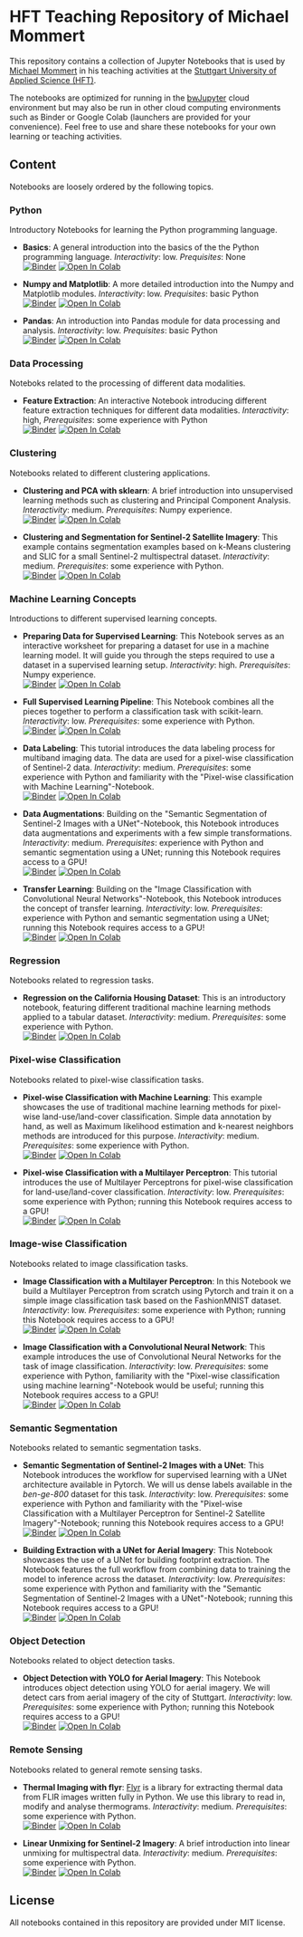 # HFT Teaching Repository of Michael Mommert

This repository contains a collection of Jupyter Notebooks that is used by [Michael Mommert](https://mommermi.github.io/) in his teaching activities at the [Stuttgart University of Applied Science (HFT)](https://www.hft-stuttgart.com/).

The notebooks are optimized for running in the [bwJupyter](https://www.bwjupyter.de/english/index.php) cloud environment but may also be run in other cloud computing
environments such as Binder or Google Colab (launchers are provided
for your convenience). Feel free to use and share these notebooks for
your own learning or teaching activities.

## Content

Notebooks are loosely ordered by the following topics. 

### Python

Introductory Notebooks for learning the Python programming language.

* **Basics**: A general introduction into the basics of the the Python programming language. *Interactivity*: low. *Prequisites*: None <br>[![Binder](https://mybinder.org/badge_logo.svg)](https://mybinder.org/v2/gh/Hochschule-fuer-Technik-Stuttgart/teaching-mommert/main?labpath=python%2Fbasics%2Fpython_basics.ipynb)  [![Open In Colab](https://colab.research.google.com/assets/colab-badge.svg)](https://githubtocolab.com/Hochschule-fuer-Technik-Stuttgart/teaching-mommert/blob/main/python/basics/python_basics.ipynb)

* **Numpy and Matplotlib**: A more detailed introduction into the Numpy and Matplotlib modules. *Interactivity*: low. *Prequisites*: basic Python <br>[![Binder](https://mybinder.org/badge_logo.svg)](https://mybinder.org/v2/gh/Hochschule-fuer-Technik-Stuttgart/teaching-mommert/main?labpath=python%2Fnumpy-matplotlib%2Fpython_numpy-matplotlib.ipynb)  [![Open In Colab](https://colab.research.google.com/assets/colab-badge.svg)](https://githubtocolab.com/Hochschule-fuer-Technik-Stuttgart/teaching-mommert/blob/main/python/numpy-matplotlib/python_numpy-matplotlib.ipynb) 

* **Pandas**: An introduction into Pandas module for data processing and analysis. *Interactivity*: low. *Prequisites*: basic Python <br>[![Binder](https://mybinder.org/badge_logo.svg)](https://mybinder.org/v2/gh/Hochschule-fuer-Technik-Stuttgart/teaching-mommert/main?labpath=python%2Fpandas%2Fpython_pandas.ipynb)  [![Open In Colab](https://colab.research.google.com/assets/colab-badge.svg)](https://githubtocolab.com/Hochschule-fuer-Technik-Stuttgart/teaching-mommert/blob/main/python/pandas/python_pandas.ipynb) 


### Data Processing

Noteboks related to the processing of different data modalities.

* **Feature Extraction**: An interactive Notebook introducing different feature extraction techniques for different data modalities. *Interactivity*: high, *Prerequisites*: some experience with Python <br>[![Binder](https://mybinder.org/badge_logo.svg)](https://mybinder.org/v2/gh/Hochschule-fuer-Technik-Stuttgart/teaching-mommert/main?labpath=dataprocessing%2Ffeatureextraction%2Fdataprocessing_featureextraction.ipynb)  [![Open In Colab](https://colab.research.google.com/assets/colab-badge.svg)](https://githubtocolab.com/Hochschule-fuer-Technik-Stuttgart/teaching-mommert/blob/main/dataprocessing/featureextraction/dataprocessing_featureextraction.ipynb)


### Clustering

Notebooks related to different clustering applications.

* **Clustering and PCA with sklearn**: A brief introduction into unsupervised learning methods such as clustering and Principal Component Analysis.
*Interactivity*: medium. *Prerequisites*: Numpy experience. <br>[![Binder](https://mybinder.org/badge_logo.svg)](https://mybinder.org/v2/gh/Hochschule-fuer-Technik-Stuttgart/teaching-mommert/main?labpath=clustering%2Fclustering-pca%2Fclustering_clustering-pca.ipynb)  [![Open In Colab](https://colab.research.google.com/assets/colab-badge.svg)](https://githubtocolab.com/Hochschule-fuer-Technik-Stuttgart/teaching-mommert/blob/main/clustering/clustering-pca/clustering_clustering-pca.ipynb)

* **Clustering and Segmentation for Sentinel-2 Satellite Imagery**: This example contains segmentation examples based on k-Means clustering and SLIC for a small Sentinel-2 multispectral dataset. *Interactivity*: medium. *Prerequisites*: some experience with Python. <br>[![Binder](https://mybinder.org/badge_logo.svg)](https://mybinder.org/v2/gh/Hochschule-fuer-Technik-Stuttgart/teaching-mommert/main?labpath=clustering%2Fkmeans-slic%2Fsentinel-2%2Fclustering_kmeans-slic_sentinel-2.ipynb)  [![Open In Colab](https://colab.research.google.com/assets/colab-badge.svg)](https://githubtocolab.com/Hochschule-fuer-Technik-Stuttgart/teaching-mommert/blob/main/clustering/kmeans-slic/sentinel-2/clustering_kmeans-slic_sentinel-2.ipynb)


### Machine Learning Concepts

Introductions to different supervised learning concepts.

* **Preparing Data for Supervised Learning**: This Notebook serves as an interactive worksheet for preparing a dataset for use in a machine learning model. It will guide you through the steps required to use a dataset in a supervised learning setup. *Interactivity*: high. *Prerequisites*: Numpy experience. <br>[![Binder](https://mybinder.org/badge_logo.svg)](https://mybinder.org/v2/gh/Hochschule-fuer-Technik-Stuttgart/teaching-mommert/main?labpath=mlconcepts%2Fdatapreparation%2Fmlconcepts_datapreparation.ipynb)  [![Open In Colab](https://colab.research.google.com/assets/colab-badge.svg)](https://githubtocolab.com/Hochschule-fuer-Technik-Stuttgart/teaching-mommert/blob/main/mlconcepts/datapreparation/mlconcepts_datapreparation.ipynb)

* **Full Supervised Learning Pipeline**: This Notebook combines all the pieces together to perform a classification task with scikit-learn. *Interactivity*: low. *Prerequisites*: some experience with Python. <br>[![Binder](https://mybinder.org/badge_logo.svg)](https://mybinder.org/v2/gh/Hochschule-fuer-Technik-Stuttgart/teaching-mommert/main?labpath=mlconcepts%2Fslpipeline%2Fmlconcepts_slpipeline.ipynb)  [![Open In Colab](https://colab.research.google.com/assets/colab-badge.svg)](https://githubtocolab.com/Hochschule-fuer-Technik-Stuttgart/teaching-mommert/blob/main/mlconcepts/slpipeline/mlconcepts_slpipeline.ipynb)

* **Data Labeling**: This tutorial introduces the data labeling process for multiband imaging data. The data are used for a pixel-wise classification of Sentinel-2 data. *Interactivity*: medium. *Prerequisites*: some experience with Python and familiarity with the "Pixel-wise classification with Machine Learning"-Notebook. <br>[![Binder](https://mybinder.org/badge_logo.svg)](https://mybinder.org/v2/gh/Hochschule-fuer-Technik-Stuttgart/teaching-mommert/main?labpath=mlconcepts%2Flabeling%2Fmlconcepts_labeling.ipynb) [![Open In Colab](https://colab.research.google.com/assets/colab-badge.svg)](https://githubtocolab.com/Hochschule-fuer-Technik-Stuttgart/teaching-mommert/blob/main/mlconcepts/labeling/mlconcepts_labeling.ipynb)

* **Data Augmentations**: Building on the "Semantic Segmentation of Sentinel-2 Images with a UNet"-Notebook, this Notebook introduces data augmentations and experiments with a few simple transformations. *Interactivity*: medium. *Prerequisites*: experience with Python and semantic segmentation using a UNet; running this Notebook requires access to a GPU! <br>[![Binder](https://mybinder.org/badge_logo.svg)](https://mybinder.org/v2/gh/Hochschule-fuer-Technik-Stuttgart/teaching-mommert/main?labpath=mlconcepts%2Fdataaugmentations%2Fmlconcepts_dataaugmentations.ipynb)  [![Open In Colab](https://colab.research.google.com/assets/colab-badge.svg)](https://githubtocolab.com/Hochschule-fuer-Technik-Stuttgart/teaching-mommert/blob/main/mlconcepts/dataaugmentations/mlconcepts_dataaugmentations.ipynb)

* **Transfer Learning**: Building on the "Image Classification with Convolutional Neural Networks"-Notebook, this Notebook introduces the concept of transfer learning. *Interactivity*: low. *Prerequisites*: experience with Python and semantic segmentation using a UNet; running this Notebook requires access to a GPU! <br>[![Binder](https://mybinder.org/badge_logo.svg)](https://mybinder.org/v2/gh/Hochschule-fuer-Technik-Stuttgart/teaching-mommert/main?labpath=mlconcepts%2Ftransferlearning%2Fmlconcepts_transferlearning.ipynb)  [![Open In Colab](https://colab.research.google.com/assets/colab-badge.svg)](https://githubtocolab.com/Hochschule-fuer-Technik-Stuttgart/teaching-mommert/blob/main/mlconcepts/transferlearning/mlconcepts_transferlearning.ipynb)


### Regression

Notebooks related to regression tasks.

* **Regression on the California Housing Dataset**: This is an introductory notebook, featuring different traditional machine learning methods applied to a tabular dataset. *Interactivity*: medium. *Prerequisites*: some experience with Python. <br>[![Binder](https://mybinder.org/badge_logo.svg)](https://mybinder.org/v2/gh/Hochschule-fuer-Technik-Stuttgart/teaching-mommert/main?labpath=regression%2Fml%2Fcaliforniahousing%2Fregression_ml_californiahousing.ipynb)  [![Open In Colab](https://colab.research.google.com/assets/colab-badge.svg)](https://githubtocolab.com/Hochschule-fuer-Technik-Stuttgart/teaching-mommert/blob/main/regression/ml/californiahousing/regression_ml_californiahousing.ipynb)


### Pixel-wise Classification

Notebooks related to pixel-wise classification tasks.

* **Pixel-wise Classification with Machine Learning**: This example showcases the use of traditional machine learning methods
for pixel-wise land-use/land-cover classification. Simple data annotation by hand, as well as Maximum likelihood estimation and k-nearest neighbors methods are introduced for this purpose. *Interactivity*: medium. *Prerequisites*: some experience with Python. <br>[![Binder](https://mybinder.org/badge_logo.svg)](https://mybinder.org/v2/gh/Hochschule-fuer-Technik-Stuttgart/teaching-mommert/main?labpath=classification%2Fpixel-wise%2Fml%2Fsentinel-2%2Fclassification_pixel-wise_ml_sentinel-2.ipynb) [![Open In Colab](https://colab.research.google.com/assets/colab-badge.svg)](https://githubtocolab.com/Hochschule-fuer-Technik-Stuttgart/teaching-mommert/blob/main/classification/pixel-wise/ml/sentinel-2/classification_pixel-wise_ml_sentinel-2.ipynb)

* **Pixel-wise Classification with a Multilayer Perceptron**: This tutorial introduces the use of Multilayer Perceptrons for pixel-wise classification for land-use/land-cover classification. *Interactivity*: low. *Prerequisites*: some experience with Python; running this Notebook requires access to a GPU! <br>[![Binder](https://mybinder.org/badge_logo.svg)](https://mybinder.org/v2/gh/Hochschule-fuer-Technik-Stuttgart/teaching-mommert/main?labpath=classification%2Fpixel-wise%2Fmlp%2Fsentinel-2%2Fclassification_pixel-wise_mlp_sentinel-2.ipynb) [![Open In Colab](https://colab.research.google.com/assets/colab-badge.svg)](https://githubtocolab.com/Hochschule-fuer-Technik-Stuttgart/teaching-mommert/blob/main/classification/pixel-wise/mlp/sentinel-2/classification_pixel-wise_mlp_sentinel-2.ipynb)


### Image-wise Classification

Notebooks related to image classification tasks.

* **Image Classification with a Multilayer Perceptron**: In this Notebook we build a Multilayer Perceptron from scratch using Pytorch and train it on a simple image classification task based on the FashionMNIST dataset.  *Interactivity*: low. *Prerequisites*: some experience with Python; running this Notebook requires access to a GPU! <br>[![Binder](https://mybinder.org/badge_logo.svg)](https://mybinder.org/v2/gh/Hochschule-fuer-Technik-Stuttgart/teaching-mommert/main?labpath=classification%2Fimage-wise%2Fmlp%2Ffashionmnist%2Fclassification_image-wise_mlp_fashionmnist.ipynb)  [![Open In Colab](https://colab.research.google.com/assets/colab-badge.svg)](https://githubtocolab.com/Hochschule-fuer-Technik-Stuttgart/teaching-mommert/blob/main/classification/image-wise/mlp/fashionmnist/classification_image-wise_mlp_fashionmnist.ipynb)


* **Image Classification with a Convolutional Neural Network**: This example introduces the use of Convolutional Neural Networks for the task of image classification. *Interactivity*: low. *Prerequisites*: some experience with Python, familiarity with the "Pixel-wise classification using machine learning"-Notebook would be useful; running this Notebook requires access to a GPU! <br>[![Binder](https://mybinder.org/badge_logo.svg)](https://mybinder.org/v2/gh/Hochschule-fuer-Technik-Stuttgart/teaching-mommert/main?labpath=classification%2Fimage-wise%2Fcnn%2Fsentinel-2%2Fclassification_image-wise_cnn_sentinel-2.ipynb) [![Open In Colab](https://colab.research.google.com/assets/colab-badge.svg)](https://githubtocolab.com/Hochschule-fuer-Technik-Stuttgart/teaching-mommert/blob/main/classification/image-wise/cnn/sentinel-2/classification_image-wise_cnn_sentinel-2.ipynb)


### Semantic Segmentation

Notebooks related to semantic segmentation tasks.

* **Semantic Segmentation of Sentinel-2 Images with a UNet**: This Notebook introduces the workflow for supervised learning with a UNet architecture available in Pytorch. We will us dense labels available in the *ben-ge-800* dataset for this task. *Interactivity*: low. *Prerequisites*: some experience with Python and familiarity with the "Pixel-wise Classification with a Multilayer Perceptron for Sentinel-2 Satellite Imagery"-Notebook; running this Notebook requires access to a GPU! <br>[![Binder](https://mybinder.org/badge_logo.svg)](https://mybinder.org/v2/gh/Hochschule-fuer-Technik-Stuttgart/teaching-mommert/main?labpath=segmentation%2Funet%2Fsentinel-2%2Fsegmentation_unet_sentinel-2.ipynb)  [![Open In Colab](https://colab.research.google.com/assets/colab-badge.svg)](https://githubtocolab.com/Hochschule-fuer-Technik-Stuttgart/teaching-mommert/blob/main/segmentation/unet/sentinel-2/segmentation_unet_sentinel-2.ipynb)

* **Building Extraction with a UNet for Aerial Imagery**: This Notebook showcases the use of a UNet for building footprint extraction. The Notebook features the full workflow from combining data to training the model to inference across the dataset. *Interactivity*: low. *Prerequisites*: some experience with Python and familiarity with the "Semantic Segmentation of Sentinel-2 Images with a UNet"-Notebook; running this Notebook requires access to a GPU! <br>[![Binder](https://mybinder.org/badge_logo.svg)](https://mybinder.org/v2/gh/Hochschule-fuer-Technik-Stuttgart/teaching-mommert/main?labpath=segmentation%2Funet%2Faerialimagery%2Fsegmentation_unet_aerialimagery.ipynb)  [![Open In Colab](https://colab.research.google.com/assets/colab-badge.svg)](https://githubtocolab.com/Hochschule-fuer-Technik-Stuttgart/teaching-mommert/blob/main/segmentation/unet/aerialimagery/segmentation_unet_aerialimagery.ipynb)



### Object Detection

Notebooks related to object detection tasks.

* **Object Detection with YOLO for Aerial Imagery**: This Notebook introduces object detection using YOLO for aerial imagery. We will detect cars from aerial imagery of the city of Stuttgart. *Interactivity*: low. *Prerequisites*: some experience with Python; running this Notebook requires access to a GPU! <br>[![Binder](https://mybinder.org/badge_logo.svg)](https://mybinder.org/v2/gh/Hochschule-fuer-Technik-Stuttgart/teaching-mommert/main?labpath=objectdetection%2Fyolo%2Faerialimagery%2Fobjectdetection_yolo_aerialimagery.ipynb)  [![Open In Colab](https://colab.research.google.com/assets/colab-badge.svg)](https://githubtocolab.com/Hochschule-fuer-Technik-Stuttgart/teaching-mommert/blob/main/objectdetection/yolo/aerialimagery/objectdetection_yolo_aerialimagery.ipynb)

### Remote Sensing

Notebooks related to general remote sensing tasks.

* **Thermal Imaging with flyr**: [Flyr](https://pypi.org/project/flyr/) is a library for extracting thermal data from FLIR images written fully in Python. We use this library to read in, modify and analyse thermograms. *Interactivity*: medium. *Prerequisites*: some experience with Python. <br>[![Binder](https://mybinder.org/badge_logo.svg)](https://mybinder.org/v2/gh/Hochschule-fuer-Technik-Stuttgart/teaching-mommert/main?labpath=remotesensing%2Fthermal%2Fflyr%2Fremotesensing_thermal_flyr.ipynb)  [![Open In Colab](https://colab.research.google.com/assets/colab-badge.svg)](https://githubtocolab.com/Hochschule-fuer-Technik-Stuttgart/teaching-mommert/blob/main/remotesensing/thermal/flyr/remotesensing_thermal_flyr.ipynb)

* **Linear Unmixing for Sentinel-2 Imagery**: A brief introduction into linear unmixing for multispectral data. *Interactivity*: medium. *Prerequisites*: some experience with Python. <br>[![Binder](https://mybinder.org/badge_logo.svg)](https://mybinder.org/v2/gh/Hochschule-fuer-Technik-Stuttgart/teaching-mommert/main?labpath=remotesensing%2Flinearunmixing%2Fremotesensing_linearunmixing.ipynb)  [![Open In Colab](https://colab.research.google.com/assets/colab-badge.svg)](https://githubtocolab.com/Hochschule-fuer-Technik-Stuttgart/teaching-mommert/blob/main/remotesensing/linearunmixing/remotesensing_linearunmixing.ipynb)

## License

All notebooks contained in this repository are provided under MIT license. 
